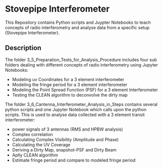 # Stovepipe Interferometer

This Repository contains Python scripts and Juypter Notebooks to teach concepts of radio interferometry and analyse data from a specific setup (Stovepipe Interferometer).

## Description
The folder 3\_5\_Preparation\_Tests\_for\_Analysis\_Procedure includes four sub folders dealing with different concepts of 
radio interferometry using Jupyter Notebooks:
* Modeling uv Coordinates for a 3 element interferometer
* Modeling the fringe period for a 3 element interferometer
* Modeling the Point Spread Function (PSF) for a 3 element Interferometer
* Testing the CLEAN algorithm to deconvolve the dirty map

The folder 3\_6\_Cantenna\_Interferometer\_Analysis\_in\_Steps contains several python scripts and one Jupyter Notebook which 
calls upon the python scripts. This is used to analyse data collected with a 3 element transit interferometer:
* power signals of 3 antennas (RMS and HPBW analysis)
* Complex correlation
* Calculating Complex Visibility (Amplitude and Phase)
* Calculating the UV Coverage
* Deriving a Dirty Map, snapshot-PSF and Dirty Beam
* Aplly CLEAN algorithm
* Estimate fringe period and compare to modeled fringe period

